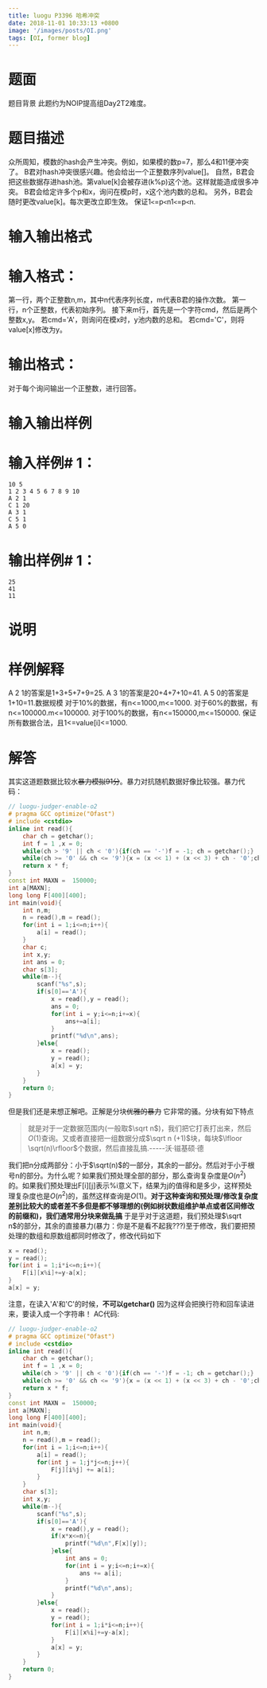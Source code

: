 ```yaml
---
title: luogu P3396 哈希冲突
date: 2018-11-01 10:33:13 +0800
image: '/images/posts/OI.png'
tags: [OI, former blog]
---
```


# 题面
题目背景
此题约为NOIP提高组Day2T2难度。
# 题目描述
众所周知，模数的hash会产生冲突。例如，如果模的数p=7，那么4和11便冲突了。
B君对hash冲突很感兴趣。他会给出一个正整数序列value[]。
自然，B君会把这些数据存进hash池。第value[k]会被存进(k%p)这个池。这样就能造成很多冲突。
B君会给定许多个p和x，询问在模p时，x这个池内数的总和。
另外，B君会随时更改value[k]。每次更改立即生效。
保证1`<`=p`<`n1`<`=p`<`n.
# 输入输出格式
# 输入格式：
第一行，两个正整数n,m，其中n代表序列长度，m代表B君的操作次数。
第一行，n个正整数，代表初始序列。
接下来m行，首先是一个字符cmd，然后是两个整数x,y。
若cmd='A'，则询问在模x时，y池内数的总和。
若cmd='C'，则将value[x]修改为y。
# 输出格式：
对于每个询问输出一个正整数，进行回答。
# 输入输出样例
#  输入样例# 1： 
```
10 5
1 2 3 4 5 6 7 8 9 10
A 2 1
C 1 20
A 3 1
C 5 1
A 5 0
```
#  输出样例# 1： 
```
25
41
11
```
# 说明
#  样例解释
A 2 1的答案是1+3+5+7+9=25.
A 3 1的答案是20+4+7+10=41.
A 5 0的答案是1+10=11.数据规模
对于10%的数据，有n<=1000,m<=1000.
对于60%的数据，有n<=100000.m<=100000.
对于100%的数据，有n<=150000,m<=150000.
保证所有数据合法，且1<=value[i]<=1000.
# 解答
其实这道题数据比较水~~暴力模拟91分~~。暴力对抗随机数据好像比较强。暴力代码：
```cpp
// luogu-judger-enable-o2
# pragma GCC optimize("Ofast")
# include <cstdio>
inline int read(){
    char ch = getchar();
    int f = 1 ,x = 0;
    while(ch > '9' || ch < '0'){if(ch == '-')f = -1; ch = getchar();}
    while(ch >= '0' && ch <= '9'){x = (x << 1) + (x << 3) + ch - '0';ch = getchar();}
    return x * f;
}
const int MAXN =  150000;
int a[MAXN];
long long F[400][400];
int main(void){
    int n,m;
    n = read(),m = read();
    for(int i = 1;i<=n;i++){
        a[i] = read();
    }
    char c;
    int x,y;
    int ans = 0;
    char s[3];
    while(m--){
        scanf("%s",s);
        if(s[0]=='A'){
            x = read(),y = read();
            ans = 0;
            for(int i = y;i<=n;i+=x){
                ans+=a[i];
            }
            printf("%d\n",ans);
        }else{
            x = read();
            y = read();
            a[x] = y;
        }
    }
    return 0;
}
```
但是我们还是来想正解吧。正解是分块~~优雅的暴力~~ 它非常的骚。分块有如下特点
>就是对于一定数据范围内(一般取$\sqrt n$)，我们把它打表打出来，然后$O(1)$查询。又或者直接把一组数据分成$\sqrt n (+1)$块，每块$\lfloor \sqrt(n)\rfloor$个数据，然后直接乱搞.-----沃·镃基硕·德

我们把n分成两部分：小于$\sqrt(n)$的一部分，其余的一部分。然后对于小于根号n的部分。为什么呢？如果我们预处理全部的部分，那么查询复杂度是$O(n^2)$的。如果我们预处理出F[i][j]表示%i意义下，结果为j的值得和是多少，这样预处理复杂度也是$O(n^2)$的，虽然这样查询是$O(1)$。**对于这种查询和预处理/修改复杂度差别比较大的或者差不多但是都不够理想的(例如树状数组维护单点或者区间修改的前缀和)，我们通常用分块来做~~乱搞~~** 
于是乎对于这道题，我们预处理$\sqrt n$的部分，其余的直接暴力(暴力：你是不是看不起我???)至于修改，我们要把预处理的数组和原数组都同时修改了，修改代码如下
```cpp
x = read();
y = read();
for(int i = 1;i*i<=n;i++){
    F[i][x%i]+=y-a[x];
}
a[x] = y;
```
注意，在读入'A'和'C'的时候，**不可以getchar()** 因为这样会把换行符和回车读进来，要读入成一个字符串！
AC代码:
```cpp
// luogu-judger-enable-o2
# pragma GCC optimize("Ofast")
# include <cstdio>
inline int read(){
    char ch = getchar();
    int f = 1 ,x = 0;
    while(ch > '9' || ch < '0'){if(ch == '-')f = -1; ch = getchar();}
    while(ch >= '0' && ch <= '9'){x = (x << 1) + (x << 3) + ch - '0';ch = getchar();}
    return x * f;
}
const int MAXN =  150000;
int a[MAXN];
long long F[400][400];
int main(void){
    int n,m;
    n = read(),m = read();
    for(int i = 1;i<=n;i++){
        a[i] = read();
        for(int j = 1;j*j<=n;j++){
            F[j][i%j] += a[i];
        }
    }
    char s[3];
    int x,y;
    while(m--){
        scanf("%s",s);
        if(s[0]=='A'){
            x = read(),y = read();
            if(x*x<=n){
                printf("%d\n",F[x][y]);
            }else{
                int ans = 0;
                for(int i = y;i<=n;i+=x){
                    ans += a[i];
                }
                printf("%d\n",ans);
            }
        }else{
            x = read();
            y = read();
            for(int i = 1;i*i<=n;i++){
                F[i][x%i]+=y-a[x];
            }
            a[x] = y;
        }
    }
    return 0;
}
```